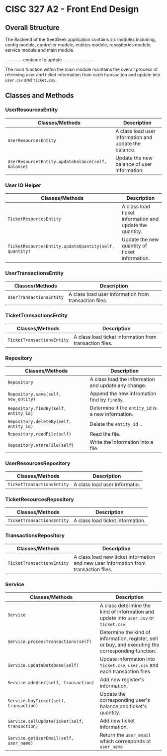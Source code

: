 # CISC 327 A2 - Front End Design



## Overall Structure 

The Backend of the SeetGeek application contains six modules including, config module, controller module, entities module, repositories module, service module and main module.

---------continue to update----------------

The main function within the main module maintains the overall process of retrieving user and ticket information from each transaction and update into `user.csv` and `ticket.csv`.

## Classes and Methods

### UserResourcesEntity

| Classes/Methods                                    | Description                                           |
| -------------------------------------------------- | ----------------------------------------------------- |
| `UserResourcesEntity`                              | A class load user information and update the balance. |
| `UserResourcesEntity.updatebalance(self, balance)` | Update the new balance of user information.           |

### User IO Helper

| Classes/Methods                                        | Description                                              |
| ------------------------------------------------------ | -------------------------------------------------------- |
| `TicketResourcesEntity`                                | A class load ticket information and update the quantity. |
| `TicketResourcesEntity.updateQuantity(self, quantity)` | Update the new quantity of ticket information.           |

### UserTransactionsEntity

| Classes/Methods          | Description                                           |
| ------------------------ | ----------------------------------------------------- |
| `UserTransactionsEntity` | A class load user information from transaction files. |

### TicketTransactionsEntity

| Classes/Methods            | Description                                             |
| -------------------------- | ------------------------------------------------------- |
| `TicketTransactionsEntity` | A class load ticket information from transaction files. |

### Repository

| Classes/Methods                        | Description                                         |
| -------------------------------------- | --------------------------------------------------- |
| `Repository`                           | A class load the information and update any change. |
| `Repository.save(self, new_entity) `   | Append the new infromation find by `findBy`.        |
| `Repository.findBy(self, entity_id)`   | Determine if the `entity_id` is a new information.  |
| `Repository.deleteBy(self, entity_id)` | Delete the `entity_id `.                            |
| `Repository.readFile(self)`            | Read the file.                                      |
| `Repository.storeFile(self)`           | Write the information into a file.                  |

### UserResourcesRepository

| Classes/Methods            | Description                   |
| -------------------------- | ----------------------------- |
| `TicketTransactionsEntity` | A class load user informatio. |

### TicketResourcesRepository

| Classes/Methods            | Description                      |
| -------------------------- | -------------------------------- |
| `TicketTransactionsEntity` | A class load ticket information. |

### TransactionsRepository

| Classes/Methods            | Description                                                  |
| -------------------------- | ------------------------------------------------------------ |
| `TicketTransactionsEntity` | A class load new ticket information and new user information from transaction files. |

### Service

| Classes/Methods                               | Description                                                  |
| --------------------------------------------- | ------------------------------------------------------------ |
| `Service`                                     | A class determine the kind of information and update into `user.csv`  or `ticket.csv`. |
| `Service.processTransactions(self) `          | Determine the kind of information, register, sell or buy, and executing the corresponding function. |
| `Service.updateDatabase(self)`                | Update information into `ticket.csv`, `user.csv` and each transaction files. |
| `Service.addUser(self, transaction)`          | Add new register's information.                              |
| `Service.buyTicket(self, transaction)`        | Update the corresponding user's balance and ticket's quantity. |
| `Service.sellUpdateTicket(self, transaction)` | Add new ticket information.                                  |
| `Service.getUserEmail(self, user_name)`       | Return the `user_email` which corresponds ot `user_name`     |

### 